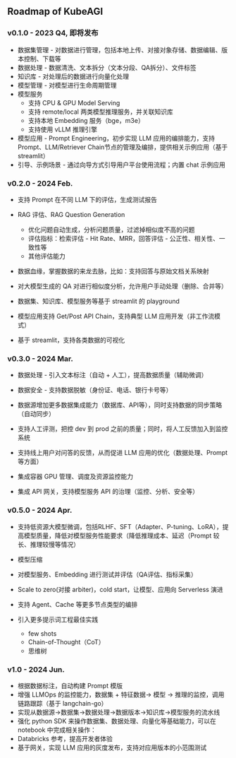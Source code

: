 ## Roadmap of KubeAGI

### v0.1.0 - 2023 Q4, 即将发布

* 数据集管理 - 对数据进行管理，包括本地上传、对接对象存储、数据编辑、版本控制、下载等
* 数据处理 - 数据清洗、文本拆分（文本分段、QA拆分）、文件标签
* 知识库 - 对处理后的数据进行向量化处理
* 模型管理 - 对模型进行生命周期管理
* 模型服务
  - 支持 CPU & GPU Model Serving
  - 支持 remote/local 两类模型推理服务，并关联知识库
  - 支持本地 Embedding 服务（bge，m3e）
  - 支持使用 vLLM 推理引擎
* 模型应用 - Prompt Engineering，初步实现 LLM 应用的编排能力，支持 Prompt、LLM/Retriever Chain节点的管理及编排，提供相关示例应用（基于 streamlit）
* 引导、示例场景 - 通过向导方式引导用户平台使用流程；内置 chat 示例应用

### v0.2.0 - 2024 Feb.
* 支持 Prompt 在不同 LLM 下的评估，生成测试报告
* RAG 评估、RAG Question Generation
  - 优化问题自动生成，分析问题质量，过滤掉相似度不高的问题
  - 评估指标：检索评估 - Hit Rate、MRR，回答评估 - 公正性、相关性、一致性等
  -  其他评估能力

* 数据血缘，掌握数据的来龙去脉，比如：支持回答与原始文档关系映射
* 对大模型生成的 QA 对进行相似度分析，允许用户手动处理（删除、合并等）

* 数据集、知识库、模型服务等基于 streamlit 的 playground
* 模型应用支持 Get/Post API Chain，支持典型 LLM 应用开发（非工作流模式）
* 基于 streamlit，支持各类数据的可视化

### v0.3.0 - 2024 Mar.
* 数据处理 - 引入文本标注（自动 + 人工），提高数据质量（辅助微调）
* 数据安全 - 支持数据脱敏（身份证、电话、银行卡号等）
* 数据源增加更多数据集成能力（数据库、API等），同时支持数据的同步策略（自动同步）

* 支持人工评测，把控 dev 到 prod 之前的质量；同时，将人工反馈加入到监控系统
* 支持线上用户对问答的反馈，从而促进 LLM 应用的优化（数据处理、Prompt 等方面）

* 集成容器 GPU 管理、调度及资源监控能力
* 集成 API 网关，支持模型服务 API 的治理（监控、分析、安全等）

### v0.5.0 - 2024 Apr.
* 支持低资源大模型微调，包括RLHF、SFT（Adapter、P-tuning、LoRA），提高模型质量，降低对模型服务性能要求（降低推理成本、延迟（Prompt 较长、推理较慢等情况）
* 模型压缩
* 对模型服务、Embedding 进行测试并评估（QA评估、指标采集）

* Scale to zero(对接 arbiter)，cold start，让模型、应用向 Serverless 演进

* 支持 Agent、Cache 等更多节点类型的编排
* 引入更多提示词工程最佳实践
  - few shots
  - Chain-of-Thought（CoT）
  - 思维树

### v1.0 - 2024 Jun.
* 根据数据标注，自动构建 Prompt 模版
* 增强 LLMOps 的监控能力，数据集 + 特征数据-> 模型 -> 推理的监控，调用链路跟踪（基于 langchain-go）
* 实现从数据源->数据集->数据处理->数据版本->知识库->模型服务的流水线
* 强化 python SDK 来操作数据集、数据处理、向量化等基础能力，可以在 notebook 中完成相关操作：
* Databricks 参考，提高开发者体验
* 基于网关，实现 LLM 应用的灰度发布，支持对应用版本的小范围测试
